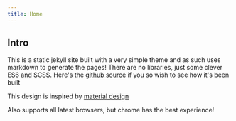 ```yaml
---
title: Home
---
```


## Intro

This is a static jekyll site built with a very simple theme and as such uses markdown to generate the pages! There are no libraries, just some clever ES6 and SCSS. Here's the [github source](https://github.com/lopeax/lopeax.github.io) if you so wish to see how it's been built

This design is inspired by [material design](https://material.io/guidelines/)

Also supports all latest browsers, but chrome has the best experience!
